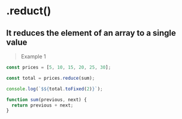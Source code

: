 # .reduct()

## It reduces the element of an array to a single value


> Example 1

```js
const prices = [5, 10, 15, 20, 25, 30];

const total = prices.reduce(sum);

console.log(`$${total.toFixed(2)}`);

function sum(previous, next) {
  return previous + next;
}
```
